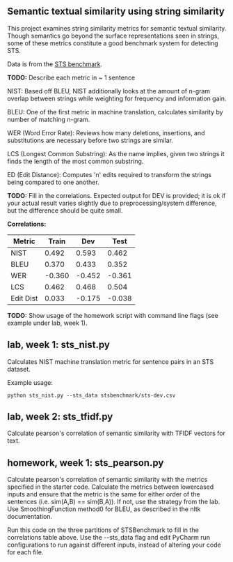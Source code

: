 Semantic textual similarity using string similarity
---------------------------------------------------

This project examines string similarity metrics for semantic textual similarity.
Though semantics go beyond the surface representations seen in strings, some of these
metrics constitute a good benchmark system for detecting STS.

Data is from the [STS benchmark](http://ixa2.si.ehu.es/stswiki/index.php/STSbenchmark).

**TODO:**
Describe each metric in ~ 1 sentence

NIST: Based off BLEU, NIST additionally looks at the amount of n-gram overlap between strings while weighting for frequency and information gain.

BLEU: One of the first metric in machine translation, calculates similarity by number of matching n-gram.

WER (Word Error Rate): Reviews how many deletions, insertions, and substitutions are necessary before two strings are similar.

LCS (Longest Common Substring): As the name implies, given two strings it finds the length of the most common substring.

ED (Edit Distance): Computes 'n' edits required to transform the strings being compared to one another.

**TODO:** Fill in the correlations. Expected output for DEV is provided; it is ok if your actual result
varies slightly due to preprocessing/system difference, but the difference should be quite small.

**Correlations:**

| Metric    | Train  | Dev    | Test   |
|-----------|--------|--------|--------|
| NIST      | 0.492  | 0.593  | 0.462  |
| BLEU      | 0.370  | 0.433  | 0.352  |
| WER       | -0.360 | -0.452 | -0.361 |
| LCS       | 0.462  | 0.468  | 0.504  |
| Edit Dist | 0.033  | -0.175 | -0.038 |

**TODO:**
Show usage of the homework script with command line flags (see example under lab, week 1).


## lab, week 1: sts_nist.py

Calculates NIST machine translation metric for sentence pairs in an STS dataset.

Example usage:

`python sts_nist.py --sts_data stsbenchmark/sts-dev.csv`

## lab, week 2: sts_tfidf.py

Calculate pearson's correlation of semantic similarity with TFIDF vectors for text.

## homework, week 1: sts_pearson.py

Calculate pearson's correlation of semantic similarity with the metrics specified in the starter code.
Calculate the metrics between lowercased inputs and ensure that the metric is the same for either order of the 
sentences (i.e. sim(A,B) == sim(B,A)). If not, use the strategy from the lab.
Use SmoothingFunction method0 for BLEU, as described in the nltk documentation.

Run this code on the three partitions of STSBenchmark to fill in the correlations table above.
Use the --sts_data flag and edit PyCharm run configurations to run against different inputs,
 instead of altering your code for each file.